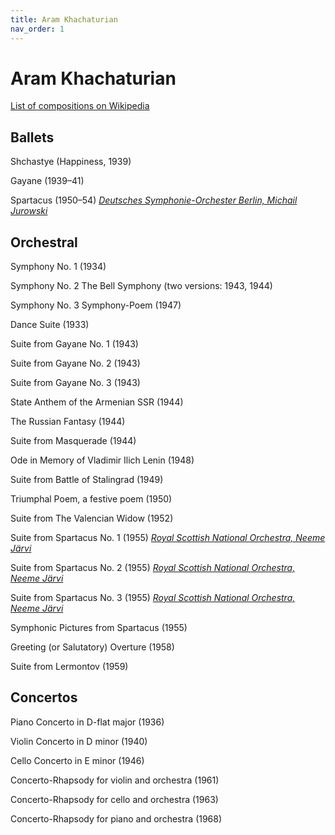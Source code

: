 ```yaml
---
title: Aram Khachaturian
nav_order: 1
---
```


# Aram Khachaturian

[List of compositions on Wikipedia](https://en.wikipedia.org/wiki/List_of_compositions_by_Aram_Khachaturian)

## Ballets

Shchastye (Happiness, 1939)

Gayane (1939–41)

Spartacus (1950–54) [*Deutsches Symphonie-Orchester Berlin, Michail Jurowski*](http://www.tidal.com/track/12212003)

## Orchestral

Symphony No. 1 (1934)

Symphony No. 2 The Bell Symphony (two versions: 1943, 1944)

Symphony No. 3 Symphony-Poem (1947)

Dance Suite (1933)

Suite from Gayane No. 1 (1943)

Suite from Gayane No. 2 (1943)

Suite from Gayane No. 3 (1943)

State Anthem of the Armenian SSR (1944)

The Russian Fantasy (1944)

Suite from Masquerade (1944)

Ode in Memory of Vladimir Ilich Lenin (1948)

Suite from Battle of Stalingrad (1949)

Triumphal Poem, a festive poem (1950)

Suite from The Valencian Widow (1952)

Suite from Spartacus No. 1 (1955) [*Royal Scottish National Orchestra, Neeme Järvi*](http://www.tidal.com/track/208666799)

Suite from Spartacus No. 2 (1955) [*Royal Scottish National Orchestra, Neeme Järvi*](http://www.tidal.com/track/208666812)

Suite from Spartacus No. 3 (1955) [*Royal Scottish National Orchestra, Neeme Järvi*](http://www.tidal.com/track/208666821)

Symphonic Pictures from Spartacus (1955)

Greeting (or Salutatory) Overture (1958)

Suite from Lermontov (1959)

## Concertos

Piano Concerto in D-flat major (1936)

Violin Concerto in D minor (1940)

Cello Concerto in E minor (1946)

Concerto-Rhapsody for violin and orchestra (1961)

Concerto-Rhapsody for cello and orchestra (1963)

Concerto-Rhapsody for piano and orchestra (1968)

